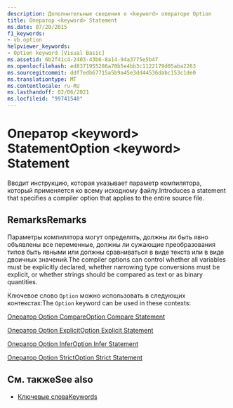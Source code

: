 ```yaml
---
description: Дополнительные сведения о <keyword> операторе Option
title: Оператор <keyword> Statement
ms.date: 07/20/2015
f1_keywords:
- vb.option
helpviewer_keywords:
- Option keyword [Visual Basic]
ms.assetid: 6b2f41c4-2403-43b6-8a14-94a3775e5b47
ms.openlocfilehash: ed8371955286a70b5e4bb3c1122179d05aba2263
ms.sourcegitcommit: ddf7edb67715a5b9a45e3dd44536dabc153c1de0
ms.translationtype: MT
ms.contentlocale: ru-RU
ms.lasthandoff: 02/06/2021
ms.locfileid: "99741540"
---
```

# <a name="option-keyword-statement"></a><span data-ttu-id="c089c-103">Оператор \<keyword> Statement</span><span class="sxs-lookup"><span data-stu-id="c089c-103">Option \<keyword> Statement</span></span>

<span data-ttu-id="c089c-104">Вводит инструкцию, которая указывает параметр компилятора, который применяется ко всему исходному файлу.</span><span class="sxs-lookup"><span data-stu-id="c089c-104">Introduces a statement that specifies a compiler option that applies to the entire source file.</span></span>  
  
## <a name="remarks"></a><span data-ttu-id="c089c-105">Remarks</span><span class="sxs-lookup"><span data-stu-id="c089c-105">Remarks</span></span>  

 <span data-ttu-id="c089c-106">Параметры компилятора могут определять, должны ли быть явно объявлены все переменные, должны ли сужающие преобразования типов быть явными или должны сравниваться в виде текста или в виде двоичных значений.</span><span class="sxs-lookup"><span data-stu-id="c089c-106">The compiler options can control whether all variables must be explicitly declared, whether narrowing type conversions must be explicit, or whether strings should be compared as text or as binary quantities.</span></span>  
  
 <span data-ttu-id="c089c-107">Ключевое слово `Option` можно использовать в следующих контекстах:</span><span class="sxs-lookup"><span data-stu-id="c089c-107">The `Option` keyword can be used in these contexts:</span></span>  
  
 [<span data-ttu-id="c089c-108">Оператор Option Compare</span><span class="sxs-lookup"><span data-stu-id="c089c-108">Option Compare Statement</span></span>](option-compare-statement.md)  
  
 [<span data-ttu-id="c089c-109">Оператор Option Explicit</span><span class="sxs-lookup"><span data-stu-id="c089c-109">Option Explicit Statement</span></span>](option-explicit-statement.md)  
  
 [<span data-ttu-id="c089c-110">Оператор Option Infer</span><span class="sxs-lookup"><span data-stu-id="c089c-110">Option Infer Statement</span></span>](option-infer-statement.md)  
  
 [<span data-ttu-id="c089c-111">Оператор Option Strict</span><span class="sxs-lookup"><span data-stu-id="c089c-111">Option Strict Statement</span></span>](option-strict-statement.md)  
  
## <a name="see-also"></a><span data-ttu-id="c089c-112">См. также</span><span class="sxs-lookup"><span data-stu-id="c089c-112">See also</span></span>

- [<span data-ttu-id="c089c-113">Ключевые слова</span><span class="sxs-lookup"><span data-stu-id="c089c-113">Keywords</span></span>](../keywords/index.md)
